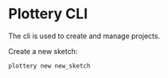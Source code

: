 # Plottery CLI

The cli is used to create and manage projects.

Create a new sketch:
```sh
plottery new new_sketch
```